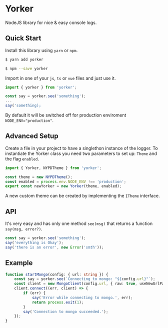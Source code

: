 # Yorker

NodeJS library for nice & easy console logs.

## Quick Start
Install this library using `yarn` or `npm`.
```bash
$ yarn add yorker
```
```bash
$ npm --save yorker
```

Import in one of your `js`, `ts` or `vue` files and just use it.
```typescript
import { yorker } from 'yorker';

const say = yorker.see('something');
...
say('something);
```
By default it will be switched off for production enviroment `NODE_ENV="production"`.

## Advanced Setup
Create a file in your project to have a singlethon instance of the logger. To instantiate the Yorker class you need two parameters to set up: `Theme` and the flag `enabled`.

```typescript
import { Yorker, NYPDTheme } from 'yorker';

const theme = new NYPDTheme();
const enabled = process.env.NODE_ENV !== 'production';
export const newYorker = new Yorker(theme, enabled);
```
A new custom theme can be created by implementing the `ITheme` interface.

## API

It's very easy and has only one method `see(msg)` that returns a function `say(msg, error?)`.

```typescript
const say = yorker.see('something');
say('everything is Okay');
say('there is an error', new Error('smth'));
```

## Example

```typescript
function startMongo(config: { url: string }) {
    const say = yorker.see(`Connecting to mongo: "${config.url}"`);
    const client = new MongoClient(config.url, { raw: true, useNewUrlParser: true });
    client.connect((err, client) => {
        if (err) {
            say('Error while connecting to mongo.', err);
            return process.exit(1);
        }
        say('Connection to mongo succeeded.');
    });
}

```

